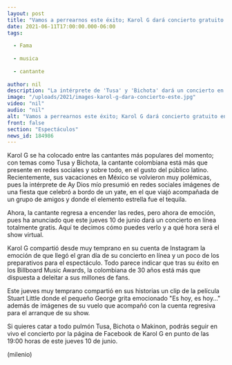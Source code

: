```yaml
---
layout: post
title: "Vamos a perrearnos este éxito; Karol G dará concierto gratuito en línea este jueves"
date: 2021-06-11T17:00:00.000-06:00
tags:
  
  - Fama
  
  - musica
  
  - cantante
  
author: nil
description: "La intérprete de 'Tusa' y 'Bichota' dará un concierto en línea para celebrar el éxito arrasador de su disco 'KG0516' "
image: "/uploads/2021/images-karol-g-dara-concierto-este.jpg"
video: "nil"
audio: "nil"
alt: "Vamos a perrearnos este éxito; Karol G dará concierto gratuito en línea este jueves"
front: false
section: "Espectáculos"
news_id: 184986
---
```


Karol G se ha colocado entre las cantantes más populares del momento; con temas como Tusa y Bichota, la cantante colombiana está más que presente en redes sociales y sobre todo, en el gusto del público latino. Recientemente, sus vacaciones en México se volvieron muy polémicas, pues la intérprete de Ay Dios mío presumió en redes sociales imágenes de una fiesta que celebró a bordo de un yate, en el que viajó acompañada de un grupo de amigos y donde el elemento estrella fue el tequila. 

Ahora, la cantante regresa a encender las redes, pero ahora de emoción, pues ha anunciado que este jueves 10 de junio dará un concierto en línea totalmente gratis. Aquí te decimos cómo puedes verlo y a qué hora será el show virtual. 

Karol G compartió desde muy temprano en su cuenta de Instagram la emoción de que llegó el gran día de su concierto en línea y un poco de los preparativos para el espectáculo. 
Todo parece indicar que tras su éxito en los Billboard Music Awards, la colombiana de 30 años está más que dispuesta a deleitar a sus millones de fans.

Este jueves muy temprano compartió en sus historias un clip de la película Stuart Little donde el pequeño George grita emocionado "Es hoy, es hoy…" además de imágenes de su vuelo que acompañó con la cuenta regresiva para el arranque de su show. 

Si quieres catar a todo pulmón Tusa, Bichota o Makinon, podrás seguir en vivo el concierto por la página de Facebook de Karol G en punto de las 19:00 horas de este jueves 10 de junio. 

(milenio)